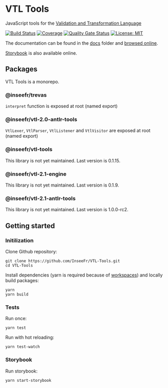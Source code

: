 # VTL Tools

JavaScript tools for the [Validation and Transformation Language](https://sdmx.org/?page_id=5096)

[![Build Status](https://travis-ci.org/InseeFr/VTL-Tools.svg?branch=master)](https://travis-ci.org/inseefr/vtl-tools)
[![Coverage](https://sonarcloud.io/api/project_badges/measure?project=InseeFr_VTL-Tools&metric=coverage)](https://sonarcloud.io/dashboard?id=InseeFr_VTL-Tools)
[![Quality Gate Status](https://sonarcloud.io/api/project_badges/measure?project=InseeFr_VTL-Tools&metric=alert_status)](https://sonarcloud.io/dashboard?id=InseeFr_VTL-Tools)
[![License: MIT](https://img.shields.io/badge/License-MIT-blue.svg)](https://opensource.org/licenses/MIT)

The documentation can be found in the [docs](https://github.com/InseeFr/VTL-Tools/tree/master/docs) folder and [browsed online](https://inseefr.github.io/VTL-Tools).

[Storybook](https://inseefr.github.io/VTL-Tools/storybook) is also available online.

## Packages

VTL Tools is a monorepo.

### @inseefr/trevas

`interpret` function is exposed at root (named export)

### @inseefr/vtl-2.0-antlr-tools

`VtlLexer`, `VtlParser`, `VtlListener` and `VtlVisitor` are exposed at root (named export)

### @inseefr/vtl-tools

This library is not yet maintained.
Last version is 0.1.15.

### @inseefr/vtl-2.1-engine

This library is not yet maintained.
Last version is 0.1.9.

### @inseefr/vtl-2.1-antlr-tools

This library is not yet maintained.
Last version is 1.0.0-rc2.

## Getting started

### Initilization

Clone Github repository:

```
git clone https://github.com/InseeFr/VTL-Tools.git
cd VTL-Tools
```

Install dependencies (yarn is required because of [workspaces](https://classic.yarnpkg.com/en/docs/workspaces/)) and locally build packages:

```
yarn
yarn build
```

### Tests

Run once:

```
yarn test
```

Run with hot reloading:

```
yarn test-watch
```

### Storybook

Run storybook:

```
yarn start-storybook
```
